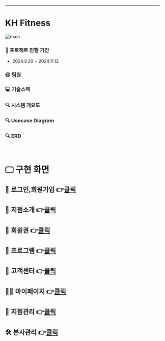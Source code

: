 ___
# KH Fitness
![main](https://github.com/user-attachments/assets/2babbaa9-5f1e-47e1-bf73-67fefc05c85f)


### :date: 프로젝트 진행 기간
- 2024.9.20 ~ 2024.11.12

### :smile: 팀원
  
### :computer: 기술스택

### :mag: 시스템 개요도

### :mag: Usecase Diagram

### :mag: ERD

<br>

# 🖵 구현 화면
## 👦 로그인,회원가입 👉[클릭](./docs/login.md)
## 🏢 지점소개 👉[클릭](./docs/branch.md)
## 🎫 회원권 👉[클릭](./docs/membership.md)
## 📅 프로그램 👉[클릭](./docs/program.md)
## 💌 고객센터 👉[클릭](./docs/client.md)
## 🙍‍♂️ 마이페이지 👉[클릭](./docs/mypage.md)
## 🔨 지점관리 👉[클릭](./docs/branchAdmin.md)
## 🛠 본사관리 👉[클릭](./docs/HQAdmin.md)

